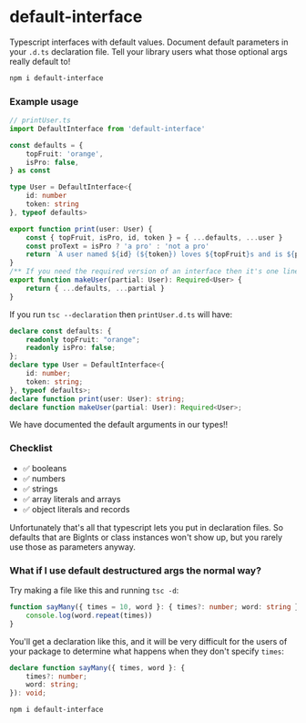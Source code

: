 # default-interface

Typescript interfaces with default values. Document default parameters in your `.d.ts` declaration file. Tell your library users what those optional args really default to!

```sh
npm i default-interface
```

### Example usage

```ts
// printUser.ts
import DefaultInterface from 'default-interface'

const defaults = {
    topFruit: 'orange',
    isPro: false,
} as const

type User = DefaultInterface<{
    id: number
    token: string
}, typeof defaults>

export function print(user: User) {
    const { topFruit, isPro, id, token } = { ...defaults, ...user }
    const proText = isPro ? 'a pro' : 'not a pro'
    return `A user named ${id} (${token}) loves ${topFruit}s and is ${proText}`
}
/** If you need the required version of an interface then it's one line */
export function makeUser(partial: User): Required<User> {
    return { ...defaults, ...partial }
}
```

If you run `tsc --declaration` then `printUser.d.ts` will have:

```ts
declare const defaults: {
    readonly topFruit: "orange";
    readonly isPro: false;
};
declare type User = DefaultInterface<{
    id: number;
    token: string;
}, typeof defaults>;
declare function print(user: User): string;
declare function makeUser(partial: User): Required<User>;
```

We have documented the default arguments in our types!!

### Checklist

- ✅ booleans
- ✅ numbers
- ✅ strings
- ✅ array literals and arrays
- ✅ object literals and records

Unfortunately that's all that typescript lets you put in declaration files. So defaults that are BigInts or class instances won't show up, but you rarely use those as parameters anyway.

### What if I use default destructured args the normal way?

Try making a file like this and running `tsc -d`:

```ts
function sayMany({ times = 10, word }: { times?: number; word: string }) {
    console.log(word.repeat(times))
}
```

You'll get a declaration like this, and it will be very difficult for the users of your package to determine what happens when they don't specify `times`:

```ts
declare function sayMany({ times, word }: {
    times?: number;
    word: string;
}): void;
```

```sh
npm i default-interface
```
